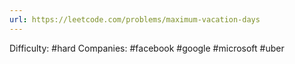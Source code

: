 ```yaml
---
url: https://leetcode.com/problems/maximum-vacation-days
---
```


Difficulty: #hard
Companies: #facebook #google #microsoft #uber